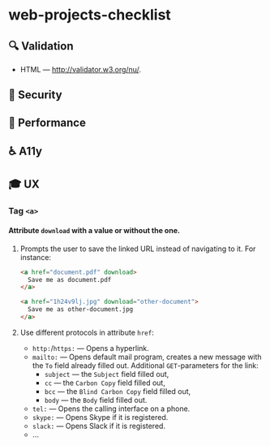 # web-projects-checklist

## :mag: Validation

- HTML — http://validator.w3.org/nu/.

## :cop: Security

## :runner: Performance

## :wheelchair: A11y

## :mortar_board: UX

### Tag `<a>`

#### Attribute `download` with a value or without the one.

1. Prompts the user to save the linked URL instead of navigating to it. For instance:

   ```html
   <a href="document.pdf" download>
     Save me as document.pdf
   </a>
   
   <a href="1h24v9lj.jpg" download="other-document">
     Save me as other-document.jpg
   </a>
   ```

1. Use different protocols in attribute `href`:

   - `http:`/`https:` — Opens a hyperlink.
   - `mailto:` — Opens default mail program, creates a new message with the `To` field already filled out. Additional `GET`-parameters for the link:
     - `subject` — the `Subject` field filled out,
     - `cc` — the `Carbon Copy` field filled out,
     - `bcc` — the `Blind Carbon Copy` field filled out,
     - `body` — the `Body` field filled out.
   - `tel:` — Opens the calling interface on a phone.
   - `skype:` — Opens Skype if it is registered.
   - `slack:` — Opens Slack if it is registered.
   - ...
